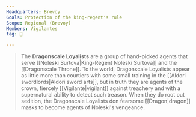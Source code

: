 ```yaml
---
Headquarters: Brevoy
Goals: Protection of the king-regent's rule
Scope: Regional (Brevoy)
Members: Vigilantes
tag: 👥

---
```


> The **Dragonscale Loyalists** are a group of hand-picked agents that serve [[Noleski Surtova|King-Regent Noleski Surtova]] and the [[Dragonscale Throne]]. To the world, Dragonscale Loyalists appear as little more than courtiers with some small training in the [[Aldori swordlords|Aldori sword arts]], but in truth they are agents of the crown, fiercely [[Vigilante|vigilant]] against treachery and with a supernatural ability to detect such treason. When they do root out sedition, the Dragonscale Loyalists don fearsome [[Dragon|dragon]] masks to become agents of Noleski's vengeance.







